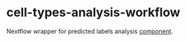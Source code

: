 # cell-types-analysis-workflow
Nextflow wrapper for predicted labels analysis [component](https://github.com/ebi-gene-expression-group/cell-types-analysis/tree/develop).
